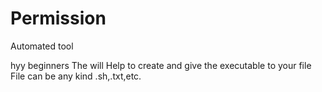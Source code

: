 # Permission
Automated tool

hyy beginners
 The will Help to create and give the executable to your file
 File can be any kind .sh,.txt,etc.
